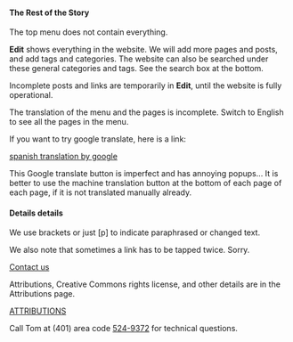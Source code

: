 #### The Rest of the Story

The top menu does not contain everything. 

**Edit** shows everything in the website. We will add more pages and posts, and add tags and categories. The website can also be searched under these general categories and tags. See the search box at the bottom.

Incomplete posts and links are temporarily in **Edit**, until the website is fully operational.

The translation of the menu and the pages is incomplete. Switch to English to see all the pages in the menu.

If you want to try google translate, here is a link:

[spanish translation by google](https://translate.googleusercontent.com/translate_c?depth=2&hl=en&nv=1&rurl=translate.google.com&sl=auto&sp=nmt4&tl=es&u=https://thelegionofmaryri.wordpress.com/&xid=17259,15700023,15700186,15700191,15700256,15700259,15700262,15700265&usg=ALkJrhhTrJeOOgaVRCftbC76RznxDixV6Q)

This Google translate button is imperfect and has annoying popups… It is better to use the machine translation button at the bottom of each page of each page, if it is not translated manually already.

#### Details details

We use brackets or just \[p\] to indicate paraphrased or changed text.

We also note that sometimes a link has to be tapped twice. Sorry.

[Contact us](/?page_id=261)

Attributions, Creative Commons rights license, and other details are in the Attributions page.

[ATTRIBUTIONS](/?p=3838)

Call Tom at (401) area code [524-9372](tel:524-9372) for technical questions.
